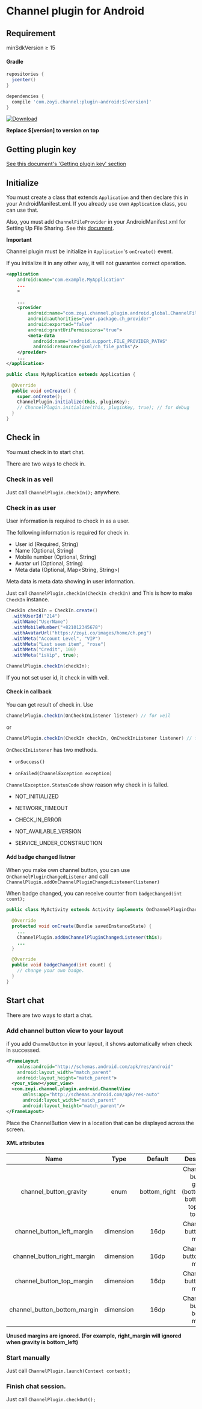 # Channel plugin for Android

## Requirement

minSdkVersion &ge; 15

#### Gradle

```groovy
repositories {
  jcenter()
}

dependencies {
  compile 'com.zoyi.channel:plugin-android:$[version]'
}
```

[ ![Download](https://api.bintray.com/packages/zoyi/maven-channel/plugin-android/images/download.svg) ](https://bintray.com/zoyi/maven-channel/plugin-android/_latestVersion)

**Replace $[version] to version on top**

## Getting plugin key

[See this document's 'Getting plugin key' section](https://medium.com/channel-korea/%EC%B1%84%EB%84%90-%ED%94%8C%EB%9F%AC%EA%B7%B8%EC%9D%B8-%EA%B0%80%EC%9D%B4%EB%93%9C-01-%EC%9B%B9%EC%97%90-%EB%B6%99%EC%9D%B4%EA%B8%B0-1f6d70fefbcc#.hj5jcuyb1)

## Initialize

You must create a class that extends `Application` and then declare this in your AndroidManifest.xml.
If you already use own `Application` class, you can use that.

Also, you must add `ChannelFileProvider` in your AndroidManifest.xml for Setting Up File Sharing. See this [document](https://developer.android.com/training/secure-file-sharing/setup-sharing.html).

**Important**

Channel plugin must be initialize in `Application`'s `onCreate()` event.

If you initialize it in any other way, it will not guarantee correct operation.


```xml
<application
    android:name="com.example.MyApplication"
    ...
    >
    
    ...
    <provider 
        android:name="com.zoyi.channel.plugin.android.global.ChannelFileProvider"
        android:authorities="your.package.ch_provider"
        android:exported="false"
        android:grantUriPermissions="true">
        <meta-data
          android:name="android.support.FILE_PROVIDER_PATHS"
          android:resource="@xml/ch_file_paths"/>
    </provider>
    ...
</application>
```

```java
public class MyApplication extends Application {

  @Override
  public void onCreate() {
    super.onCreate();
    ChannelPlugin.initialize(this, pluginKey);
    // ChannelPlugin.initialize(this, pluginKey, true); // for debug
  }
}
```

## Check in

You must check in to start chat.

There are two ways to check in.

### Check in as veil

Just call `ChannelPlugin.checkIn();` anywhere.

### Check in as user

User information is required to check in as a user.

The following information is required for check in.

- User id (Required, String)
- Name (Optional, String)
- Mobile number (Optional, String)
- Avatar url (Optional, String)
- Meta data (Optional, Map<String, String>)

Meta data is meta data showing in user information.

Just call `ChannelPlugin.checkIn(CheckIn checkIn)` and This is how to make `CheckIn` instance.

```java
CheckIn checkIn = CheckIn.create()
  .withUserId("214")
  .withName("UserName")
  .withMobileNumber("+821012345678")
  .withAvatarUrl("https://zoyi.co/images/home/ch.png")
  .withMeta("Account Level", "VIP")
  .withMeta("Last seen item", "rose")
  .withMeta("Credit", 100)
  .withMeta("isVip", true);

ChannelPlugin.checkIn(checkIn);
```

If you not set user id, it check in with veil.

#### Check in callback

You can get result of check in. Use

```java
ChannelPlugin.checkIn(OnCheckInListener listener) // for veil
```

or

```java
ChannelPlugin.checkIn(CheckIn checkIn, OnCheckInListener listener) // for user
```

`OnCheckInListener` has two methods.

- `onSuccess()`

- `onFailed(ChannelException exception)`

`ChannelException.StatusCode` show reason why check in is failed.

- NOT_INITIALIZED

- NETWORK_TIMEOUT

- CHECK_IN_ERROR

- NOT_AVAILABLE_VERSION

- SERVICE_UNDER_CONSTRUCTION

#### Add badge changed listner

When you make own channel button, you can use `OnChannelPluginChangedListener` and call `ChannelPlugin.addOnChannelPluginChangedListener(listener)`

When badge changed, you can receive counter from `badgeChanged(int count);`

```java
public class MyActivity extends Activity implements OnChannelPluginChangedListener {

  @Override
  protected void onCreate(Bundle savedInstanceState) {
    ...
    ChannelPlugin.addOnChannelPluginChangedListener(this);
    ...
  }

  @Override
  public void badgeChanged(int count) {
    // change your own badge.
  }
}
```

## Start chat

There are two ways to start a chat.

### Add channel button view to your layout

if you add `ChannelButton` in your layout, it shows automatically when check in successed.
```xml
<FrameLayout
    xmlns:android="http://schemas.android.com/apk/res/android"
    android:layout_width="match_parent"
    android:layout_height="match_parent">
  <your_view></your_view>
  <com.zoyi.channel.plugin.android.ChannelView
      xmlns:app="http://schemas.android.com/apk/res-auto"
      android:layout_width="match_parent"
      android:layout_height="match_parent"/>
</FrameLayout>
```

Place the ChannelButton view in a location that can be displayed across the screen.

#### XML attributes

| Name | Type | Default | Description |
|:----:|:----:|:-------:|:-----------:|
| channel_button_gravity | enum | bottom_right | ChannelView button's gravity (bottom_right, bottom_left, top_right, top_left) |
| channel_button_left_margin | dimension | 16dp | ChannelView button's left margin |
| channel_button_right_margin | dimension | 16dp | ChannelView button's right margin |
| channel_button_top_margin | dimension | 16dp | ChannelView button's top margin |
| channel_button_bottom_margin | dimension | 16dp | ChannelView button's bottom margin |

**Unused margins are ignored. (For example, right_margin will ignored when gravity is bottom_left)**

### Start manually

Just call `ChannelPlugin.launch(Context context);`

### Finish chat session.

Just call `ChannelPlugin.checkOut();`
